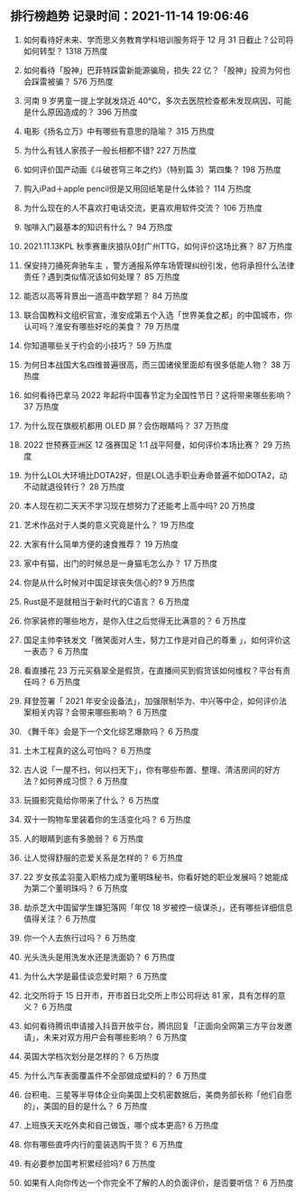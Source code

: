 
## 排行榜趋势 记录时间：2021-11-14 19:06:46
  
  1. 如何看待好未来、学而思义务教育学科培训服务将于 12 月 31 日截止？公司将如何转型？ 1318 万热度
    
  2. 如何看待「股神」巴菲特踩雷新能源骗局，损失 22 亿？「股神」投资为何也会踩雷被骗？ 576 万热度
    
  3. 河南 9 岁男童一提上学就发烧近 40℃，多次去医院检查都未发现病因，可能是什么原因造成的？ 396 万热度
    
  4. 电影《扬名立万》中有哪些有意思的隐喻？ 315 万热度
    
  5. 为什么有钱人家孩子一般长相都不错? 227 万热度
    
  6. 如何评价国产动画《斗破苍穹三年之约》（特别篇 3）第四集？ 198 万热度
    
  7. 购入iPad＋apple pencil但是又用回纸笔是什么体验？ 114 万热度
    
  8. 为什么现在的人不喜欢打电话交流，更喜欢用软件交流？ 106 万热度
    
  9. 咖啡入门最基本的知识有什么？ 94 万热度
    
  10. 2021.11.13KPL 秋季赛重庆狼队0封广州TTG，如何评价这场比赛？ 87 万热度
    
  11. 保安持刀捅死奔驰车主 ，警方通报系停车场管理纠纷引发，他将承担什么法律责任？遇到类似情况该如何处理？ 85 万热度
    
  12. 能否以高等背景出一道高中数学题？ 84 万热度
    
  13. 联合国教科文组织官宣，淮安成第五个入选「世界美食之都」的中国城市，你认可吗？淮安有哪些好吃的美食？ 79 万热度
    
  14. 你知道哪些关于约会的小技巧？ 59 万热度
    
  15. 为何日本战国大名四维普遍很高，而三国诸侯里面却有很多低能人物？ 38 万热度
    
  16. 如何看待巴拿马 2022 年起将中国春节定为全国性节日？这将带来哪些影响？ 37 万热度
    
  17. 为什么现在旗舰机都用 OLED 屏？会伤眼睛吗？ 37 万热度
    
  18. 2022 世预赛亚洲区 12 强赛国足 1:1 战平阿曼，如何评价本场比赛？ 29 万热度
    
  19. 为什么LOL大环境比DOTA2好，但是LOL选手职业寿命普遍不如DOTA2，动不动就退役转行？ 28 万热度
    
  20. 本人现在初二天天不学习现在想努力了还能考上高中吗? 20 万热度
    
  21. 艺术作品对于人类的意义究竟是什么？ 19 万热度
    
  22. 大家有什么简单方便的速食推荐？ 19 万热度
    
  23. 家中有猫，出门的时候总是一身猫毛怎么办？ 17 万热度
    
  24. 你是从什么时候对中国足球丧失信心的? 9 万热度
    
  25. Rust是不是就相当于新时代的C语言？ 6 万热度
    
  26. 你家装修的哪些地方，是你入住之后觉得无比满意的？ 6 万热度
    
  27. 国足主帅李铁发文「微笑面对人生，努力工作是对自己的尊重 」，如何评价这一表态？ 6 万热度
    
  28. 看直播花 23 万元买翡翠全是假货，在直播间买到假货该如何维权？平台有责任吗？ 6 万热度
    
  29. 拜登签署「 2021 年安全设备法」，加强限制华为、中兴等中企，如何评价法案相关内容？会带来哪些影响？ 6 万热度
    
  30. 《舞千年》会是下一个文化综艺爆款吗？ 6 万热度
    
  31. 土木工程真的这么可怕吗？ 6 万热度
    
  32. 古人说「一屋不扫，何以扫天下」，你有哪些布置、整理、清洁房间的好方法？如何养成习惯？ 6 万热度
    
  33. 玩摄影究竟给你带来了什么？ 6 万热度
    
  34. 双十一购物车里装着你的生活变化吗？ 6 万热度
    
  35. 人的眼睛到底有多脆弱？ 6 万热度
    
  36. 让人觉得舒服的恋爱关系是怎样的？ 6 万热度
    
  37. 22 岁女孩孟羽童入职格力成为董明珠秘书，你看好她的职业发展吗？她能成为第二个董明珠吗？ 6 万热度
    
  38. 劫杀芝大中国留学生嫌犯落网「年仅 18 岁被控一级谋杀」，还有哪些详细信息值得关注？ 6 万热度
    
  39. 你一个人去旅行过吗？ 6 万热度
    
  40. 光头洗头是用洗发水还是洗面奶？ 6 万热度
    
  41. 为什么大学是最佳谈恋爱时期？ 6 万热度
    
  42. 北交所将于 15 日开市，开市首日北交所上市公司将达 81 家，具有怎样的意义？ 6 万热度
    
  43. 如何看待腾讯申请接入抖音开放平台，腾讯回复「正面向全网第三方平台发邀请」，未来对双方用户会有哪些影响？ 6 万热度
    
  44. 英国大学档次划分是怎样的？ 6 万热度
    
  45. 为什么汽车表面覆盖件不全部做成塑料的？ 6 万热度
    
  46. 台积电、三星等半导体企业向美国上交机密数据后，美商务部长称「他们自愿的」，美国的目的是什么？ 6 万热度
    
  47. 上班族天天吃外卖和自己做饭，哪个成本更高? 6 万热度
    
  48. 你有哪些直呼内行的童装选购干货？ 6 万热度
    
  49. 有必要参加国考积累经验吗? 6 万热度
    
  50. 如果有人向你传达一个你完全不了解的人的负面评价，是否要听信？ 6 万热度
    
